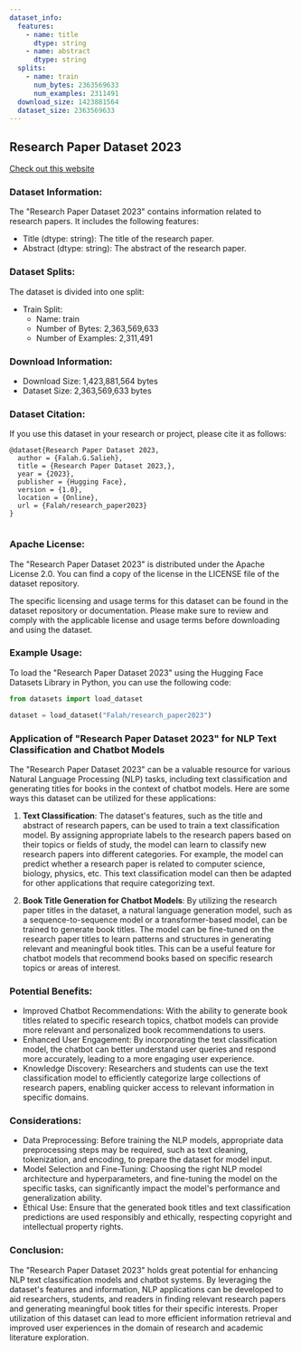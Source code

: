 ```yaml
---
dataset_info:
  features:
    - name: title
      dtype: string
    - name: abstract
      dtype: string
  splits:
    - name: train
      num_bytes: 2363569633
      num_examples: 2311491
  download_size: 1423881564
  dataset_size: 2363569633
---
```


## Research Paper Dataset 2023

[Check out this website](https://huggingface.co/datasets/Falah/research_paper2023)

### Dataset Information:

The "Research Paper Dataset 2023" contains information related to research
papers. It includes the following features:

- Title (dtype: string): The title of the research paper.
- Abstract (dtype: string): The abstract of the research paper.

### Dataset Splits:

The dataset is divided into one split:

- Train Split:
  - Name: train
  - Number of Bytes: 2,363,569,633
  - Number of Examples: 2,311,491

### Download Information:

- Download Size: 1,423,881,564 bytes
- Dataset Size: 2,363,569,633 bytes

### Dataset Citation:

If you use this dataset in your research or project, please cite it as follows:

```
@dataset{Research Paper Dataset 2023,
  author = {Falah.G.Salieh},
  title = {Research Paper Dataset 2023,},
  year = {2023},
  publisher = {Hugging Face},
  version = {1.0},
  location = {Online},
  url = {Falah/research_paper2023}
}


```

### Apache License:

The "Research Paper Dataset 2023" is distributed under the Apache License 2.0.
You can find a copy of the license in the LICENSE file of the dataset
repository.

The specific licensing and usage terms for this dataset can be found in the
dataset repository or documentation. Please make sure to review and comply with
the applicable license and usage terms before downloading and using the dataset.

### Example Usage:

To load the "Research Paper Dataset 2023" using the Hugging Face Datasets
Library in Python, you can use the following code:

```python
from datasets import load_dataset

dataset = load_dataset("Falah/research_paper2023")
```

### Application of "Research Paper Dataset 2023" for NLP Text Classification and Chatbot Models

The "Research Paper Dataset 2023" can be a valuable resource for various Natural
Language Processing (NLP) tasks, including text classification and generating
titles for books in the context of chatbot models. Here are some ways this
dataset can be utilized for these applications:

1. **Text Classification**: The dataset's features, such as the title and
   abstract of research papers, can be used to train a text classification
   model. By assigning appropriate labels to the research papers based on their
   topics or fields of study, the model can learn to classify new research
   papers into different categories. For example, the model can predict whether
   a research paper is related to computer science, biology, physics, etc. This
   text classification model can then be adapted for other applications that
   require categorizing text.

2. **Book Title Generation for Chatbot Models**: By utilizing the research paper
   titles in the dataset, a natural language generation model, such as a
   sequence-to-sequence model or a transformer-based model, can be trained to
   generate book titles. The model can be fine-tuned on the research paper
   titles to learn patterns and structures in generating relevant and meaningful
   book titles. This can be a useful feature for chatbot models that recommend
   books based on specific research topics or areas of interest.

### Potential Benefits:

- Improved Chatbot Recommendations: With the ability to generate book titles
  related to specific research topics, chatbot models can provide more relevant
  and personalized book recommendations to users.
- Enhanced User Engagement: By incorporating the text classification model, the
  chatbot can better understand user queries and respond more accurately,
  leading to a more engaging user experience.
- Knowledge Discovery: Researchers and students can use the text classification
  model to efficiently categorize large collections of research papers, enabling
  quicker access to relevant information in specific domains.

### Considerations:

- Data Preprocessing: Before training the NLP models, appropriate data
  preprocessing steps may be required, such as text cleaning, tokenization, and
  encoding, to prepare the dataset for model input.
- Model Selection and Fine-Tuning: Choosing the right NLP model architecture and
  hyperparameters, and fine-tuning the model on the specific tasks, can
  significantly impact the model's performance and generalization ability.
- Ethical Use: Ensure that the generated book titles and text classification
  predictions are used responsibly and ethically, respecting copyright and
  intellectual property rights.

### Conclusion:

The "Research Paper Dataset 2023" holds great potential for enhancing NLP text
classification models and chatbot systems. By leveraging the dataset's features
and information, NLP applications can be developed to aid researchers, students,
and readers in finding relevant research papers and generating meaningful book
titles for their specific interests. Proper utilization of this dataset can lead
to more efficient information retrieval and improved user experiences in the
domain of research and academic literature exploration.
